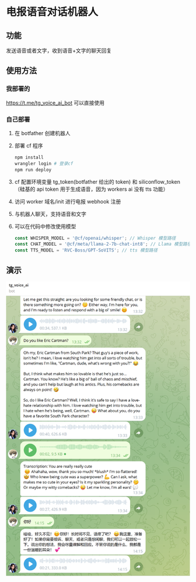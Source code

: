 # **电报语音对话机器人**

## 功能

发送语音或者文字，收到语音+文字的聊天回复

## **使用方法**

### 我部署的

https://t.me/tg_voice_ai_bot 可以直接使用

### 自己部署

1. 在 botfather 创建机器人
2. 部署 cf 程序

   ```sh
   npm install
   wrangler login # 登录cf
   npm run deploy
   ```

3. cf 配置环境变量 tg_token(botfather 给出的 token) 和 siliconflow_token（硅基的 api token 用于生成语音，因为 workers ai 没有 tts 功能）
4. 访问 worker 域名/init 进行电报 webhook 注册

5. 与机器人聊天，支持语音和文字
6. 可以在代码中修改使用模型

   ```ts
   const WHISPER_MODEL = '@cf/openai/whisper'; // Whisper 模型路径
   const CHAT_MODEL = '@cf/meta/llama-2-7b-chat-int8'; // Llama 模型路径
   const TTS_MODEL = 'RVC-Boss/GPT-SoVITS'; // tts 模型路径
   ```

## 演示

![alt text](image.png)

